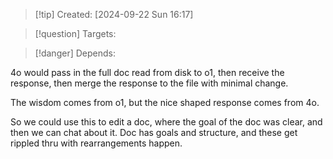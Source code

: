 
>[!tip] Created: [2024-09-22 Sun 16:17]

>[!question] Targets: 

>[!danger] Depends: 

4o would pass in the full doc read from disk to o1, then receive the response, then merge the response to the file with minimal change.  

The wisdom comes from o1, but the nice shaped response comes from 4o.

So we could use this to edit a doc, where the goal of the doc was clear, and then we can chat about it.  Doc has goals and structure, and these get rippled thru with rearrangements happen.